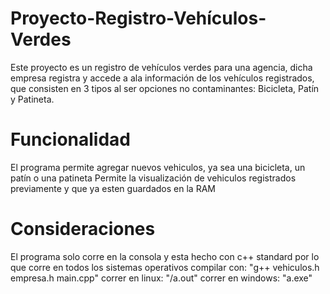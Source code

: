 
# Proyecto-Registro-Vehículos-Verdes
Este proyecto es un registro de vehículos verdes para una agencia, dicha empresa registra y accede a ala información de los vehículos registrados, que consisten en 3 tipos al ser opciones no contaminantes: Bicicleta, Patín y Patineta.
 
 # Funcionalidad
 El programa permite agregar nuevos vehiculos, ya sea una bicicleta, un patín o una patineta
 Permite la visualización de vehiculos registrados previamente y que ya esten guardados en la RAM
 
# Consideraciones
El programa solo corre en la consola y esta hecho con c++ standard por lo que corre en todos los sistemas operativos
compilar con: "g++ vehiculos.h empresa.h main.cpp"
correr en linux: "/a.out"
correr en windows: "a.exe"
